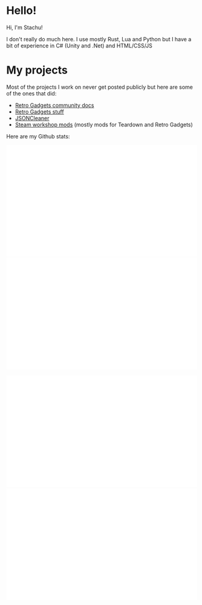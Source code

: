 # Hello!
Hi, I'm Stachu!

I don't really do much here.
I use mostly Rust, Lua and Python but I have a bit of experience in C# (Unity and .Net) and HTML/CSS/JS

# My projects
Most of the projects I work on never get posted publicly but here are some of the ones that did:
* [Retro Gadgets community docs](https://github.com/NexTre-dev/retro-gadgets-docs/)
* [Retro Gadgets stuff](https://github.com/Tresquel/rgGadgets)
* [JSONCleaner](https://github.com/Tresquel/JSONCleaner)
* [Steam workshop mods](https://steamcommunity.com/id/itsamestachu/myworkshopfiles/) (mostly mods for Teardown and Retro Gadgets)


Here are my Github stats:

![](https://raw.githubusercontent.com/Tresquel/github-stats/master/generated/overview.svg#gh-dark-mode-only)
![](https://raw.githubusercontent.com/Tresquel/github-stats/master/generated/overview.svg#gh-light-mode-only)

![](https://raw.githubusercontent.com/Tresquel/github-stats/master/generated/languages.svg#gh-dark-mode-only)
![](https://raw.githubusercontent.com/Tresquel/github-stats/master/generated/languages.svg#gh-light-mode-only)
